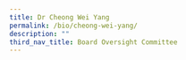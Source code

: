 ```yaml
---
title: Dr Cheong Wei Yang
permalink: /bio/cheong-wei-yang/
description: ""
third_nav_title: Board Oversight Committee
---
```

